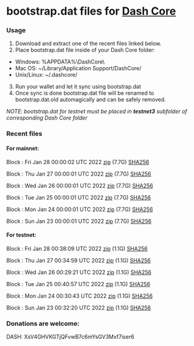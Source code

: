 # bootstrap.dat files for [Dash Core](https://github.com/dashpay/dash)

### Usage

1. Download and extract one of the recent files linked below.
2. Place bootstrap.dat file inside of your Dash Core folder:
 - Windows: %APPDATA%\DashCore\
 - Mac OS: ~/Library/Application Support/DashCore/
 - Unix/Linux: ~/.dashcore/
3. Run your wallet and let it sync using bootstrap.dat
4. Once sync is done bootstrap.dat file will be renamed to bootstrap.dat.old automagically and can be safely removed.

_NOTE: bootstrap.dat for testnet must be placed in **testnet3** subfolder of corresponding Dash Core folder_

### Recent files

#### For mainnet:

Block [](https://insight.dash.org/insight/block/): Fri Jan 28 00:00:02 UTC 2022 [zip](https://dash-bootstrap.ams3.digitaloceanspaces.com/mainnet/2022-01-28/bootstrap.dat.zip) (7.7G) [SHA256](https://dash-bootstrap.ams3.digitaloceanspaces.com/mainnet/2022-01-28/sha256.txt)

Block [](https://insight.dash.org/insight/block/): Thu Jan 27 00:00:01 UTC 2022 [zip](https://dash-bootstrap.ams3.digitaloceanspaces.com/mainnet/2022-01-27/bootstrap.dat.zip) (7.7G) [SHA256](https://dash-bootstrap.ams3.digitaloceanspaces.com/mainnet/2022-01-27/sha256.txt)

Block [](https://insight.dash.org/insight/block/): Wed Jan 26 00:00:01 UTC 2022 [zip](https://dash-bootstrap.ams3.digitaloceanspaces.com/mainnet/2022-01-26/bootstrap.dat.zip) (7.7G) [SHA256](https://dash-bootstrap.ams3.digitaloceanspaces.com/mainnet/2022-01-26/sha256.txt)

Block [](https://insight.dash.org/insight/block/): Tue Jan 25 00:00:01 UTC 2022 [zip](https://dash-bootstrap.ams3.digitaloceanspaces.com/mainnet/2022-01-25/bootstrap.dat.zip) (7.7G) [SHA256](https://dash-bootstrap.ams3.digitaloceanspaces.com/mainnet/2022-01-25/sha256.txt)

Block [](https://insight.dash.org/insight/block/): Mon Jan 24 00:00:01 UTC 2022 [zip](https://dash-bootstrap.ams3.digitaloceanspaces.com/mainnet/2022-01-24/bootstrap.dat.zip) (7.7G) [SHA256](https://dash-bootstrap.ams3.digitaloceanspaces.com/mainnet/2022-01-24/sha256.txt)

Block [](https://insight.dash.org/insight/block/): Sun Jan 23 00:00:01 UTC 2022 [zip](https://dash-bootstrap.ams3.digitaloceanspaces.com/mainnet/2022-01-23/bootstrap.dat.zip) (7.7G) [SHA256](https://dash-bootstrap.ams3.digitaloceanspaces.com/mainnet/2022-01-23/sha256.txt)


#### For testnet:

Block [](https://testnet-insight.dashevo.org/insight/block/): Fri Jan 28 00:38:09 UTC 2022 [zip](https://dash-bootstrap.ams3.digitaloceanspaces.com/testnet/2022-01-28/bootstrap.dat.zip) (1.1G) [SHA256](https://dash-bootstrap.ams3.digitaloceanspaces.com/testnet/2022-01-28/sha256.txt)

Block [](https://testnet-insight.dashevo.org/insight/block/): Thu Jan 27 00:34:59 UTC 2022 [zip](https://dash-bootstrap.ams3.digitaloceanspaces.com/testnet/2022-01-27/bootstrap.dat.zip) (1.1G) [SHA256](https://dash-bootstrap.ams3.digitaloceanspaces.com/testnet/2022-01-27/sha256.txt)

Block [](https://testnet-insight.dashevo.org/insight/block/): Wed Jan 26 00:29:21 UTC 2022 [zip](https://dash-bootstrap.ams3.digitaloceanspaces.com/testnet/2022-01-26/bootstrap.dat.zip) (1.1G) [SHA256](https://dash-bootstrap.ams3.digitaloceanspaces.com/testnet/2022-01-26/sha256.txt)

Block [](https://testnet-insight.dashevo.org/insight/block/): Tue Jan 25 00:40:57 UTC 2022 [zip](https://dash-bootstrap.ams3.digitaloceanspaces.com/testnet/2022-01-25/bootstrap.dat.zip) (1.1G) [SHA256](https://dash-bootstrap.ams3.digitaloceanspaces.com/testnet/2022-01-25/sha256.txt)

Block [](https://testnet-insight.dashevo.org/insight/block/): Mon Jan 24 00:30:43 UTC 2022 [zip](https://dash-bootstrap.ams3.digitaloceanspaces.com/testnet/2022-01-24/bootstrap.dat.zip) (1.1G) [SHA256](https://dash-bootstrap.ams3.digitaloceanspaces.com/testnet/2022-01-24/sha256.txt)

Block [](https://testnet-insight.dashevo.org/insight/block/): Sun Jan 23 00:32:20 UTC 2022 [zip](https://dash-bootstrap.ams3.digitaloceanspaces.com/testnet/2022-01-23/bootstrap.dat.zip) (1.1G) [SHA256](https://dash-bootstrap.ams3.digitaloceanspaces.com/testnet/2022-01-23/sha256.txt)


### Donations are welcome:

DASH: XsV4GHVKGTjQFvwB7c6mYsGV3Mxf7iser6
